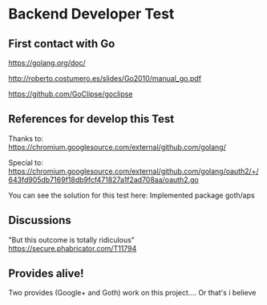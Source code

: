 # Backend Developer Test

## First contact with Go

https://golang.org/doc/

http://roberto.costumero.es/slides/Go2010/manual_go.pdf

https://github.com/GoClipse/goclipse

## References for develop this Test

Thanks to:
https://chromium.googlesource.com/external/github.com/golang/

Special to:
https://chromium.googlesource.com/external/github.com/golang/oauth2/+/643fd905db7169f18db9fcf471827a1f2ad708aa/oauth2.go

You can see the solution for this test here:
Implemented package goth/aps

## Discussions

"But this outcome is totally ridiculous"
https://secure.phabricator.com/T11794

## Provides alive!

Two provides (Google+ and Goth) work on this project.... Or that's i believe



